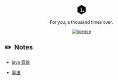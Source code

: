 <p align="center">
  <a href="http://www.happlee.club/Lee/">
    <img alt="Lee" src="./docs/_media/Lee.png">
  </a>
</p>

<p align="center">
  For you, a thousand times over.
</p>

<p align="center">
  <a href="#license"><img alt="license" src="https://img.shields.io/github/license/Aroue/Lee.svg?style=flat-square"></a>

## :pencil2: &nbsp;Notes ##

- [java 容器](https://github.com/Aroue/Lee-notes/blob/master/Notes/Collection.md)   

- [算法](https://github.com/Aroue/Lee-notes/blob/master/Notes/Algorithm.md)


